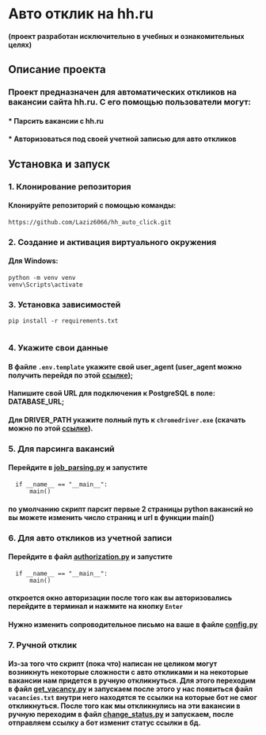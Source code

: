 # Авто отклик на hh.ru
#### (проект разработан исключительно в учебных и ознакомительных целях)
## Описание проекта

### Проект предназначен для автоматических откликов на вакансии сайта hh.ru. С его помощью пользователи могут:
#### * Парсить вакансии с hh.ru
#### * Авторизоваться под своей учетной записью для авто откликов

## Установка и запуск
### 1. Клонирование репозитория
#### Клонируйте репозиторий с помощью команды:
```aiignore
https://github.com/Laziz6066/hh_auto_click.git
```
### 2. Создание и активация виртуального окружения
#### Для Windows:
```aiignore
python -m venv venv
venv\Scripts\activate

```
### 3. Установка зависимостей
```aiignore
pip install -r requirements.txt
 
```
### 4. Укажите свои данные
#### В файле ```.env.template``` укажите свой user_agent (user_agent можно получить перейдя по этой [ссылке](https://n5m.ru/usagent.html));
#### Напишите свой URL для подключения к PostgreSQL в поле: DATABASE_URL;
#### Для DRIVER_PATH укажите полный путь к ```chromedriver.exe``` (скачать можно по этой [ссылке](https://github.com/jsnjack/chromedriver/releases)).

### 5. Для парсинга вакансий 
#### Перейдите в [job_parsing.py](job_parsing.py) и запустите 
```shell
  if __name__ == "__main__":
      main()
```
#### по умолчанию скрипт парсит первые 2 страницы python вакансий но вы можете изменить число страниц и url в функции main()
### 6. Для авто откликов из учетной записи
#### Перейдите в файл [authorization.py](authorization.py) и запустите 
```shell
  if __name__ == "__main__":
      main()
```
#### откроется окно авторизации после того как вы авторизовались перейдите в терминал и нажмите на кнопку ```Enter```
#### Нужно изменить сопроводительное письмо на ваше в файле [config.py](config.py)
### 7. Ручной отклик
#### Из-за того что скрипт (пока что) написан не целиком могут возникнуть некоторые сложности с авто откликами и на некоторые вакансии нам придется в ручную откликнуться. Для этого переходим в файл [get_vacancy.py](get_vacancy.py) и запускаем после этого у нас появиться файл ```vacancies.txt``` внутри него находятся те ссылки на которые бот не смог откликнуться. После того как мы откликнулись на эти вакансии в ручную переходим в файл [change_status.py](change_status.py) и запускаем, после отправляем ссылку а бот изменит статус ссылки в бд.
